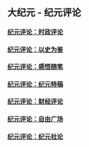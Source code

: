 ## 大纪元 - 纪元评论

#### [纪元评论：时政评论](indexes/nsc1025/README.md?12160330)
#### [纪元评论：以史为鉴](indexes/nsc1028/README.md?12160330)
#### [纪元评论：感悟随笔](indexes/nsc1035/README.md?12160330)
#### [纪元评论：纪元特稿](indexes/nsc424/README.md?12160330)
#### [纪元评论：财经评论](indexes/nsc1026/README.md?12160330)
#### [纪元评论：自由广场](indexes/nsc993/README.md?12160330)
#### [纪元评论：纪元社论](indexes/nsc422/README.md?12160330)

